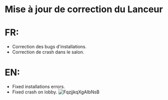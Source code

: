 # Mise à jour de correction du Lanceur
# FR:
- Correction des bugs d'installations.
- Correction de crash dans le salon.
# EN:
- Fixed installations errors.
- Fixed crash on lobby.
![FqzjjkqXgAIbNsB](https://user-images.githubusercontent.com/67761696/224813550-b5470ba5-eb47-4ab0-a3a7-15bfbeb67148.jpg)

